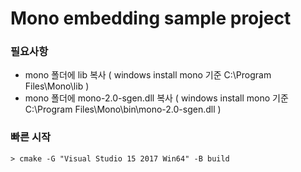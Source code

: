 # Mono embedding sample project

### 필요사항

- mono 폴더에 lib 복사 ( windows install mono 기준 C:\Program Files\Mono\lib )
- mono 폴더에 mono-2.0-sgen.dll 복사 ( windows install mono 기준 C:\Program Files\Mono\bin\mono-2.0-sgen.dll )

### 빠른 시작

``` batch
> cmake -G "Visual Studio 15 2017 Win64" -B build
```
